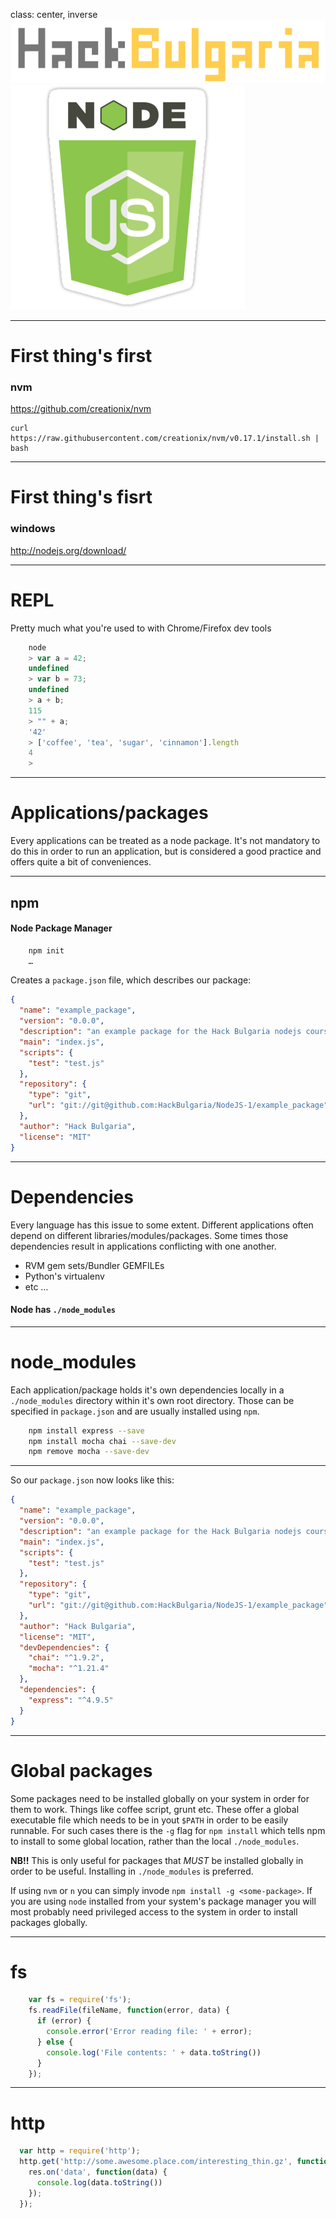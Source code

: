 class: center, inverse
![hackbg](src/img/HackBG-logo.png)
![node](src/img/node.png)

---


# First thing's first
### nvm

https://github.com/creationix/nvm

```
curl https://raw.githubusercontent.com/creationix/nvm/v0.17.1/install.sh | bash
```

---
# First thing's fisrt
### windows
http://nodejs.org/download/

---
# REPL
Pretty much what you're used to with Chrome/Firefox dev tools

```javascript
    node
    > var a = 42;
    undefined
    > var b = 73;
    undefined
    > a + b;
    115
    > "" + a;
    '42'
    > ['coffee', 'tea', 'sugar', 'cinnamon'].length
    4
    > 
```

---
# Applications/packages
Every applications can be treated as a node package. It's not mandatory to do this in order to run an application, but is considered a good practice and offers quite a bit of conveniences.

---

## npm
#### Node Package Manager

```bash
    npm init
    …
```

Creates a `package.json` file, which describes our package:

```json
{
  "name": "example_package",
  "version": "0.0.0",
  "description": "an example package for the Hack Bulgaria nodejs course",
  "main": "index.js",
  "scripts": {
    "test": "test.js"
  },
  "repository": {
    "type": "git",
    "url": "git://git@github.com:HackBulgaria/NodeJS-1/example_package"
  },
  "author": "Hack Bulgaria",
  "license": "MIT"
}
```

---
# Dependencies

Every language has this issue to some extent. Different applications often depend on different libraries/modules/packages. Some times those dependencies result in applications conflicting with one another.

* RVM gem sets/Bundler GEMFILEs
* Python's virtualenv
* etc …

#### Node has `./node_modules`

---
# node_modules
Each application/package holds it's own dependencies locally in a `./node_modules` directory within it's own root directory. Those can be specified in `package.json` and are usually installed using `npm`.

```bash
    npm install express --save
    npm install mocha chai --save-dev
    npm remove mocha --save-dev
```

---
So our `package.json` now looks like this:

```json
{
  "name": "example_package",
  "version": "0.0.0",
  "description": "an example package for the Hack Bulgaria nodejs course",
  "main": "index.js",
  "scripts": {
    "test": "test.js"
  },
  "repository": {
    "type": "git",
    "url": "git://git@github.com:HackBulgaria/NodeJS-1/example_package"
  },
  "author": "Hack Bulgaria",
  "license": "MIT",
  "devDependencies": {
    "chai": "^1.9.2",
    "mocha": "^1.21.4"
  },
  "dependencies": {
    "express": "^4.9.5"
  }
}
```

---
# Global packages
Some packages need to be installed globally on your system in order for them to work. Things like coffee script, grunt etc. These offer a global executable file which needs to be in yout `$PATH` in order to be easily runnable. For such cases there is the `-g` flag for `npm install` which tells npm to install to some global location, rather than the local `./node_modules`.

**NB!!** This is only useful for packages that *MUST* be installed globally in order to be useful. Installing in `./node_modules` is preferred.

If using `nvm` or `n` you can simply invode `npm install -g <some-package>`. If you are using `node` installed from your system's package manager you will most probably need privileged access to the system in order to install packages globally.

---

# fs

```javascript
    var fs = require('fs');
    fs.readFile(fileName, function(error, data) {
      if (error) {
        console.error('Error reading file: ' + error);
      } else {
        console.log('File contents: ' + data.toString())
      }
    });
```

---

# http
```javascript
  var http = require('http');
  http.get('http://some.awesome.place.com/interesting_thin.gz', function(res) {
    res.on('data', function(data) {
      console.log(data.toString())
    });
  });
```
